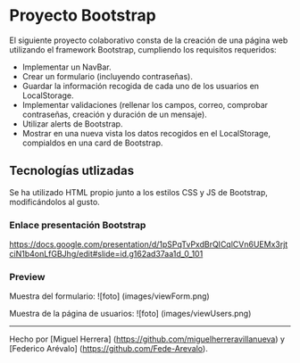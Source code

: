 # Proyecto Bootstrap

El siguiente proyecto colaborativo consta de la creación de una página web utilizando el framework Bootstrap, cumpliendo los requisitos requeridos:

- Implementar un NavBar.
- Crear un formulario (incluyendo contraseñas).
- Guardar la información recogida de cada uno de los usuarios en LocalStorage.
- Implementar validaciones (rellenar los campos, correo, comprobar contraseñas, creación y duración de un mensaje).
- Utilizar alerts de Bootstrap.
- Mostrar en una nueva vista los datos recogidos en el LocalStorage, compialdos en una card de Bootstrap. 


## Tecnologías utlizadas

Se ha utilizado HTML propio junto a los estilos CSS y JS de Bootstrap, modificándolos al gusto. 


### Enlace presentación Bootstrap

https://docs.google.com/presentation/d/1pSPqTvPxdBrQICqlCVn6UEMx3rjtciN1b4onLfGBJhg/edit#slide=id.g162ad37aa1d_0_101

### Preview

Muestra del formulario:
![foto] (images/viewForm.png)

Muestra de la página de usuarios:
![foto] (images/viewUsers.png)


---

Hecho por [Miguel Herrera] (https://github.com/miguelherreravillanueva) y [Federico Arévalo] (https://github.com/Fede-Arevalo).